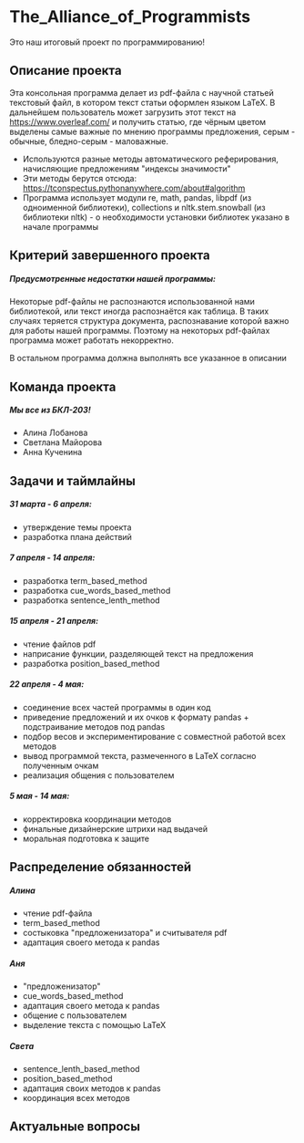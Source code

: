 # The_Alliance_of_Programmists
Это наш итоговый проект по программированию!

## Описание проекта
Эта консольная программа делает из pdf-файла с научной статьей текстовый файл, в котором текст статьи оформлен языком LaTeX. В дальнейшем пользователь может загрузить этот текст на https://www.overleaf.com/ и получить статью, где чёрным цветом выделены самые важные по мнению программы предложения, серым - обычные, бледно-серым - маловажные.
- Используются разные методы автоматического реферирования, начисляющие предложениям "индексы значимости"
- Эти методы берутся отсюда: https://tconspectus.pythonanywhere.com/about#algorithm
- Программа использует модули re, math, pandas, libpdf (из одноименной библиотеки), collections и nltk.stem.snowball (из библиотеки nltk) - о необходимости установки библиотек указано в начале программы

## Критерий завершенного проекта
##### Предусмотренные недостатки нашей программы:
Некоторые pdf-файлы не распознаются использованной нами библиотекой, или текст иногда распознаётся как таблица. В таких случаях теряется структура документа, распознавание которой важно для работы нашей программы. Поэтому на некоторых pdf-файлах программа может работать некорректно.

В остальном программа должна выполнять все указанное в описании

## Команда проекта
##### Мы все из БКЛ-203!
- Алина Лобанова
- Светлана Майорова
- Анна Кученина

## Задачи и таймлайны
##### 31 марта - 6 апреля: 
- утверждение темы проекта
- разработка плана действий
##### 7 апреля - 14 апреля:
- разработка term_based_method
- разработка cue_words_based_method
- разработка sentence_lenth_method
##### 15 апреля - 21 апреля:
- чтение файлов pdf
- наприсание функции, разделяющей текст на предложения
- разработка position_based_method
##### 22 апреля - 4 мая:
- соединение всех частей программы в один код
- приведение предложений и их очков к формату pandas + подстраивание методов под pandas
- подбор весов и экспериментирование с совместной работой всех методов
- вывод программой текста, размеченного в LaTeX согласно полученным очкам
- реализация общения с пользователем
##### 5 мая - 14 мая:
- корректировка координации методов
- финальные дизайнерские штрихи над выдачей
- моральная подготовка к защите
## Распределение обязанностей
##### Алина
- чтение pdf-файла
- term_based_method
- состыковка "предложенизатора" и считывателя pdf
- адаптация своего метода к pandas
##### Аня
- "предложенизатор"
- cue_words_based_method
- адаптация своего метода к pandas
- общение с пользователем
- выделение текста с помощью LaTeX
##### Света
- sentence_lenth_based_method
- position_based_method
- адаптация своих методов к pandas
- координация всех методов
## Актуальные вопросы
